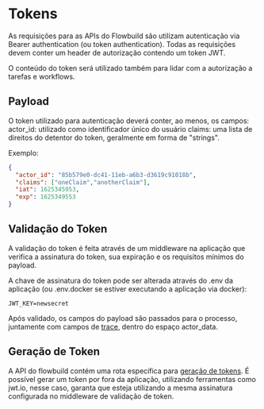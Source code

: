 # Tokens

As requisições para as APIs do Flowbuild são utilizam autenticação via Bearer authentication (ou token authentication).
Todas as requisições devem conter um header de autorização contendo um token JWT.

O conteúdo do token será utilizado também para lidar com a autorização a tarefas e workflows.

## Payload

O token utilizado para autenticação deverá conter, ao menos, os campos:
actor_id: utilizado como identificador único do usuário
claims: uma lista de direitos do detentor do token, geralmente em forma de "strings".

Exemplo:

```json
{
  "actor_id": "85b579e0-dc41-11eb-a6b3-d3619c91018b",
  "claims": ["oneClaim","anotherClaim"],
  "iat": 1625345953,
  "exp": 1625349553
}
```

## Validação do Token

A validação do token é feita através de um middleware na aplicação que verifica a assinatura do token, sua expiração e os requisitos mínimos do payload.

A chave de assinatura do token pode ser alterada através do .env da aplicação (ou .env.docker se estiver executando a aplicação via docker):

```
JWT_KEY=newsecret
```

Após validado, os campos do payload são passados para o processo, juntamente com campos de [trace](https://www.w3.org/TR/trace-context/ "Trace Context"), dentro do espaço actor_data.

## Geração de Token

A API do flowbuild contém uma rota específica para [geração de tokens](../resources/api).
É possível gerar um token por fora da aplicação, utilizando ferramentas como jwt.io, nesse caso, garanta que esteja utilizando a mesma assinatura configurada no
middleware de validação de token.
